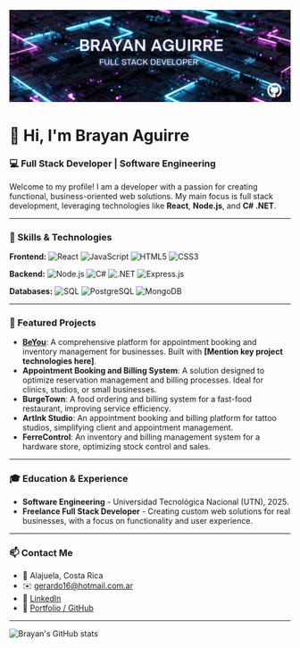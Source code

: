 ![Banner](https://github.com/Brayanvangarden/Brayanvangarden/blob/main/baner.png)


# 👋 Hi, I'm Brayan Aguirre

### 💻 Full Stack Developer |  Software Engineering 

Welcome to my profile! I am a developer with a passion for creating functional, business-oriented web solutions. My main focus is full stack development, leveraging technologies like **React**, **Node.js**, and **C# .NET**.

---

### 🚀 Skills & Technologies

**Frontend:**
![React](https://img.shields.io/badge/React-20232A?style=for-the-badge&logo=react&logoColor=61DAFB)
![JavaScript](https://img.shields.io/badge/JavaScript-F7DF1E?style=for-the-badge&logo=javascript&logoColor=black)
![HTML5](https://img.shields.io/badge/HTML5-E34F26?style=for-the-badge&logo=html5&logoColor=white)
![CSS3](https://img.shields.io/badge/CSS3-1572B6?style=for-the-badge&logo=css3&logoColor=white)

**Backend:**
![Node.js](https://img.shields.io/badge/Node.js-43853D?style=for-the-badge&logo=node.js&logoColor=white)
![C#](https://img.shields.io/badge/C%23-239120?style=for-the-badge&logo=c-sharp&logoColor=white)
![.NET](https://img.shields.io/badge/.NET-512BD4?style=for-the-badge&logo=dotnet&logoColor=white)
![Express.js](https://img.shields.io/badge/Express.js-000000?style=for-the-badge&logo=express&logoColor=white)

**Databases:**
![SQL](https://img.shields.io/badge/SQL-025E8C?style=for-the-badge&logo=database&logoColor=white)
![PostgreSQL](https://img.shields.io/badge/PostgreSQL-316192?style=for-the-badge&logo=postgresql&logoColor=white)
![MongoDB](https://img.shields.io/badge/MongoDB-47A248?style=for-the-badge&logo=mongodb&logoColor=white)

---

### 🌟 Featured Projects

- **[BeYou](https://github.com/Brayanvangarden/BeYou)**: A comprehensive platform for appointment booking and inventory management for businesses. Built with **[Mention key project technologies here]**.
- **Appointment Booking and Billing System**: A solution designed to optimize reservation management and billing processes. Ideal for clinics, studios, or small businesses.
- **BurgeTown**: A food ordering and billing system for a fast-food restaurant, improving service efficiency.
- **ArtInk Studio**: An appointment booking and billing platform for tattoo studios, simplifying client and appointment management.
- **FerreControl**: An inventory and billing management system for a hardware store, optimizing stock control and sales.

---

### 🎓 Education & Experience

- **Software Engineering** - Universidad Tecnológica Nacional (UTN), 2025.
- **Freelance Full Stack Developer** - Creating custom web solutions for real businesses, with a focus on functionality and user experience.

---

### 📫 Contact Me

- 📍 Alajuela, Costa Rica
- ✉️ [gerardo16@hotmail.com.ar](mailto:gerardo16@hotmail.com.ar)
- 💼 [LinkedIn](https://linkedin.com/in/brayan-aguirre-a454a07b/)
- 🔗 [Portfolio / GitHub](https://github.com/Brayanvangarden)

---

![Brayan's GitHub stats](https://github-readme-stats.vercel.app/api?username=Brayanvangarden&show_icons=true&theme=tokyonight)
